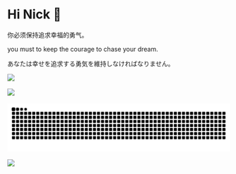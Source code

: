 # Hi Nick 👋

你必须保持追求幸福的勇气。

you must to keep the courage to chase your dream.

あなたは幸せを追求する勇気を維持しなければなりません。

![](https://github-profile-summary-cards.vercel.app/api/cards/profile-details?username=angryreid&theme=monokai)

<img src="https://github-profile-summary-cards.vercel.app/api/cards/most-commit-language?username=angryreid&theme=monokai" />

![](https://raw.githubusercontent.com/angryreid/angryreid/main/assets/github-contribution-grid-snake.svg)

![](https://komarev.com/ghpvc/?username=angryreid)
